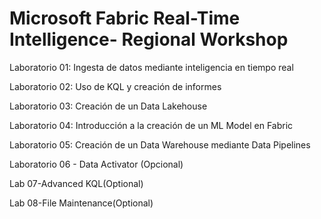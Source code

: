 # Microsoft Fabric Real-Time Intelligence- Regional Workshop 
Laboratorio 01: Ingesta de datos mediante inteligencia en tiempo real

Laboratorio 02: Uso de KQL y creación de informes

Laboratorio 03: Creación de un Data Lakehouse

Laboratorio 04: Introducción a la creación de un ML Model en Fabric

Laboratorio 05: Creación de un Data Warehouse mediante Data Pipelines

Laboratorio 06 - Data Activator (Opcional)

Lab 07-Advanced KQL(Optional)

Lab 08-File Maintenance(Optional)
